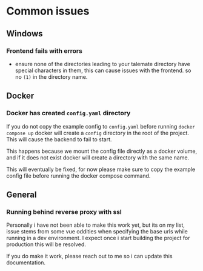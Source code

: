 # Common issues

## Windows

### Frontend fails with errors

- ensure none of the directories leading to your talemate directory have special characters in them, this can cause issues with the frontend. so no `(1)` in the directory name.

## Docker

### Docker has created `config.yaml` directory

If you do not copy the example config to `config.yaml` before running `docker compose up` docker will create a `config` directory in the root of the project. This will cause the backend to fail to start.

This happens because we mount the config file directly as a docker volume, and if it does not exist docker will create a directory with the same name.

This will eventually be fixed, for now please make sure to copy the example config file before running the docker compose command.

## General

### Running behind reverse proxy with ssl

Personally i have not been able to make this work yet, but its on my list, issue stems from some vue oddities when specifying the base urls while running in a dev environment. I expect once i start building the project for production this will be resolved.

If you do make it work, please reach out to me so i can update this documentation.